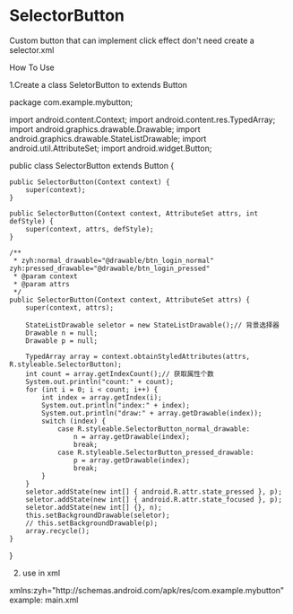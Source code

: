 SelectorButton
==============

Custom button that can implement click effect don't need create a selector.xml


How To Use

1.Create a class SeletorButton to extends  Button

package com.example.mybutton;

import android.content.Context;
import android.content.res.TypedArray;
import android.graphics.drawable.Drawable;
import android.graphics.drawable.StateListDrawable;
import android.util.AttributeSet;
import android.widget.Button;

public class SelectorButton extends Button {

	public SelectorButton(Context context) {
		super(context);
	}

	public SelectorButton(Context context, AttributeSet attrs, int defStyle) {
		super(context, attrs, defStyle);
	}

	/**
	 * zyh:normal_drawable="@drawable/btn_login_normal" zyh:pressed_drawable="@drawable/btn_login_pressed"
	 * @param context
	 * @param attrs
	 */
	public SelectorButton(Context context, AttributeSet attrs) {
		super(context, attrs);

		StateListDrawable seletor = new StateListDrawable();// 背景选择器
		Drawable n = null;
		Drawable p = null;

		TypedArray array = context.obtainStyledAttributes(attrs, R.styleable.SelectorButton);
		int count = array.getIndexCount();// 获取属性个数
		System.out.println("count:" + count);
		for (int i = 0; i < count; i++) {
			int index = array.getIndex(i);
			System.out.println("index:" + index);
			System.out.println("draw:" + array.getDrawable(index));
			switch (index) {
				case R.styleable.SelectorButton_normal_drawable:
					n = array.getDrawable(index);
					break;
				case R.styleable.SelectorButton_pressed_drawable:
					p = array.getDrawable(index);
					break;
			}
		}
		seletor.addState(new int[] { android.R.attr.state_pressed }, p);
		seletor.addState(new int[] { android.R.attr.state_focused }, p);
		seletor.addState(new int[] {}, n);
		this.setBackgroundDrawable(seletor);
		// this.setBackgroundDrawable(p);
		array.recycle();
	}
}


2. use  in xml

<!-- First you should define a namespace --!>
 xmlns:zyh="http://schemas.android.com/apk/res/com.example.mybutton"



 <com.example.mybutton.SelectorButton
        android:id="@+id/btn"
        android:layout_width="wrap_content"
        android:layout_height="wrap_content"
        android:text="button"
        zyh:normal_drawable="@drawable/exam_list_bg_default"
        zyh:pressed_drawable="@drawable/exam_list_bg_pressed" />



example:
main.xml
<RelativeLayout xmlns:android="http://schemas.android.com/apk/res/android"
    xmlns:tools="http://schemas.android.com/tools"
    xmlns:zyh="http://schemas.android.com/apk/res/com.example.mybutton"
    android:layout_width="match_parent"
    android:layout_height="match_parent"
    android:paddingBottom="@dimen/activity_vertical_margin"
    android:paddingLeft="@dimen/activity_horizontal_margin"
    android:paddingRight="@dimen/activity_horizontal_margin"
    android:paddingTop="@dimen/activity_vertical_margin"
    tools:context="com.example.mybutton.MainActivity" >

    <com.example.mybutton.SelectorButton
        android:id="@+id/btn"
        android:layout_width="wrap_content"
        android:layout_height="wrap_content"
        android:text="button"
        zyh:normal_drawable="@drawable/exam_list_bg_default"
        zyh:pressed_drawable="@drawable/exam_list_bg_pressed" />
</RelativeLayout>
